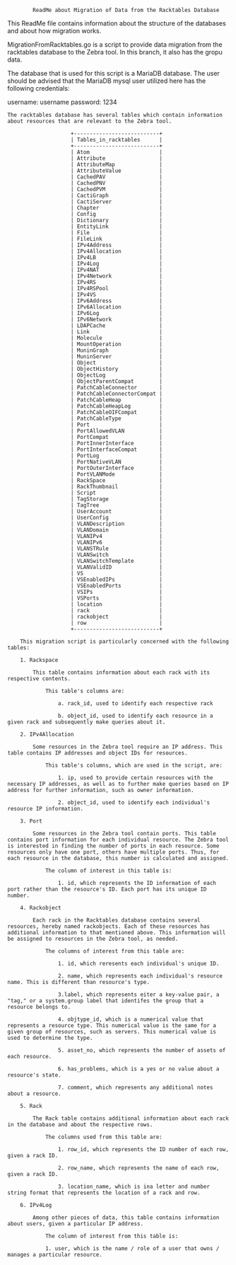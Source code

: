             ReadMe about Migration of Data from the Racktables Database

This ReadMe file contains information about the structure of the databases and about how migration works.

MigrationFromRacktables.go is a script to provide data migration from the racktables database to the Zebra tool. In this branch, it also has the gropu data.

The database that is used for this script is a MariaDB database. The user should be advised that the MariaDB mysql user utilized here has the following credentials: 
                    
username: username
password: 1234

    The racktables database has several tables which contain information about resources that are relevant to the Zebra tool.

                        +---------------------------+
                        | Tables_in_racktables      |
                        +---------------------------+
                        | Atom                      |
                        | Attribute                 |
                        | AttributeMap              |
                        | AttributeValue            |
                        | CachedPAV                 |
                        | CachedPNV                 |
                        | CachedPVM                 |
                        | CactiGraph                |
                        | CactiServer               |
                        | Chapter                   |
                        | Config                    |
                        | Dictionary                |
                        | EntityLink                |
                        | File                      |
                        | FileLink                  |
                        | IPv4Address               |
                        | IPv4Allocation            |
                        | IPv4LB                    |
                        | IPv4Log                   |
                        | IPv4NAT                   |
                        | IPv4Network               |
                        | IPv4RS                    |
                        | IPv4RSPool                |
                        | IPv4VS                    |
                        | IPv6Address               |
                        | IPv6Allocation            |
                        | IPv6Log                   |
                        | IPv6Network               |
                        | LDAPCache                 |
                        | Link                      |
                        | Molecule                  |
                        | MountOperation            |
                        | MuninGraph                |
                        | MuninServer               |
                        | Object                    |
                        | ObjectHistory             |
                        | ObjectLog                 |
                        | ObjectParentCompat        |
                        | PatchCableConnector       |
                        | PatchCableConnectorCompat |
                        | PatchCableHeap            |
                        | PatchCableHeapLog         |
                        | PatchCableOIFCompat       |
                        | PatchCableType            |
                        | Port                      |
                        | PortAllowedVLAN           |
                        | PortCompat                |
                        | PortInnerInterface        |
                        | PortInterfaceCompat       |
                        | PortLog                   |
                        | PortNativeVLAN            |
                        | PortOuterInterface        |
                        | PortVLANMode              |
                        | RackSpace                 |
                        | RackThumbnail             |
                        | Script                    |
                        | TagStorage                |
                        | TagTree                   |
                        | UserAccount               |
                        | UserConfig                |
                        | VLANDescription           |
                        | VLANDomain                |
                        | VLANIPv4                  |
                        | VLANIPv6                  |
                        | VLANSTRule                |
                        | VLANSwitch                |
                        | VLANSwitchTemplate        |
                        | VLANValidID               |
                        | VS                        |
                        | VSEnabledIPs              |
                        | VSEnabledPorts            |
                        | VSIPs                     |
                        | VSPorts                   |
                        | location                  |
                        | rack                      |
                        | rackobject                |
                        | row                       |
                        +---------------------------+

        This migration script is particularly concerned with the following tables:

        1. Rackspace

            This table contains information about each rack with its respective contents. 
                
                This table's columns are:

                    a. rack_id, used to identify each respective rack

                    b. object_id, used to identify each resource in a given rack and subsequently make queries about it.  
        
        2. IPv4Allocation

            Some resources in the Zebra tool require an IP address. This table contains IP addresses and object IDs for resources. 
            
                This table's columns, which are used in the script, are:

                    1. ip, used to provide certain resources with the necessary IP addresses, as well as to further make queries based on IP address for further information, such as owner information. 

                    2. object_id, used to identify each individual's resource IP information.

        3. Port

            Some resources in the Zebra tool contain ports. This table contains port information for each individual resource. The Zebra tool is interested in finding the number of ports in each resource. Some resources only have one port, others have multiple ports. Thus, for each resource in the database, this number is calculated and assigned. 
                
                The column of interest in this table is:

                    1. id, which represents the ID information of each port rather than the resource's ID. Each port has its unique ID number. 

        4. Rackobject

            Each rack in the Racktables database contains several resources, hereby named rackobjects. Each of these resources has additional information to that mentioned above. This information will be assigned to resources in the Zebra tool, as needed.

                The columns of interest from this table are:

                    1. id, which reresents each individual's unique ID.

                    2. name, which represents each individual's resource name. This is different than resource's type.

                    3.label, which represents eiter a key-value pair, a "tag," or a system.group label that identifes the group that a resource belongs to.

                    4. objtype_id, which is a numerical value that represents a resource type. This numerical value is the same for a given group of resources, such as servers. This numerical value is used to determine the type.

                    5. asset_no, which represents the number of assets of each resource.

                    6. has_problems, which is a yes or no value about a resource's state.

                    7. comment, which represents any additional notes about a resource.

        5. Rack

            The Rack table contains additional information about each rack in the database and about the respective rows.

                The columns used from this table are:

                    1. row_id, which represents the ID number of each row, given a rack ID.

                    2. row_name, which represents the name of each row, given a rack ID.

                    3. location_name, which is ina letter and number string format that represents the location of a rack and row. 

        6. IPv4Log

            Among other pieces of data, this table contains information about users, given a particular IP address.

                The column of interest from this table is:

                1. user, which is the name / role of a user that owns / manages a particular resource.    